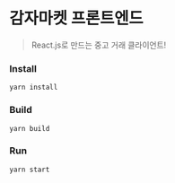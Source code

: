 # 감자마켓 프론트엔드

> React.js로 만드는 중고 거래 클라이언트!

### Install

`yarn install`

### Build

`yarn build`

### Run

`yarn start`
